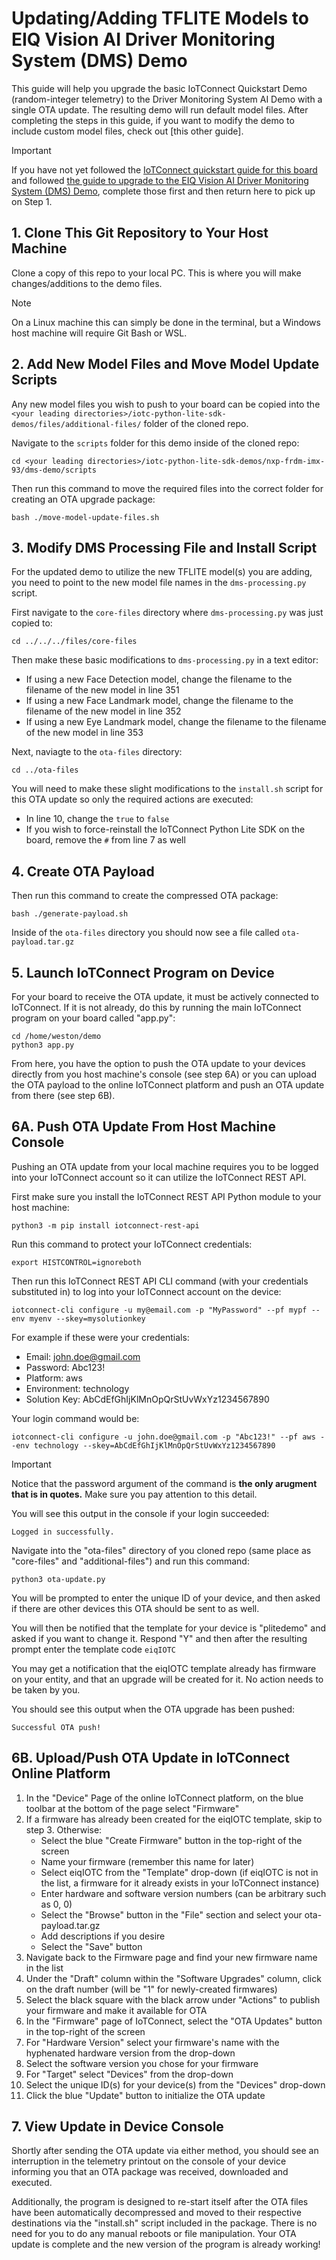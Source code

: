 # Updating/Adding TFLITE Models to EIQ Vision AI Driver Monitoring System (DMS) Demo
This guide will help you upgrade the basic IoTConnect Quickstart Demo (random-integer telemetry) to the Driver Monitoring System AI Demo with a single OTA update. The resulting demo will run default model files. After completing the steps in this guide, if you want to modify the demo to include custom model files, check out [this other guide].

>[!IMPORTANT]
> If you have not yet followed the [IoTConnect quickstart guide for this board](https://github.com/avnet-iotconnect/iotc-python-lite-sdk-demos/blob/main/nxp-frdm-imx-93/README.md) and followed [the guide to upgrade to the EIQ Vision AI Driver Monitoring System (DMS) Demo](./README.md), complete those first and then return here to pick up on Step 1.

## 1. Clone This Git Repository to Your Host Machine
Clone a copy of this repo to your local PC. This is where you will make changes/additions to the demo files.
>[!NOTE]
>On a Linux machine this can simply be done in the terminal, but a Windows host machine will require Git Bash or WSL.

## 2. Add New Model Files and Move Model Update Scripts
Any new model files you wish to push to your board can be copied into the ```<your leading directories>/iotc-python-lite-sdk-demos/files/additional-files/``` folder of the cloned repo.

Navigate to the ```scripts``` folder for this demo inside of the cloned repo:
```
cd <your leading directories>/iotc-python-lite-sdk-demos/nxp-frdm-imx-93/dms-demo/scripts
```
Then run this command to move the required files into the correct folder for creating an OTA upgrade package:
```
bash ./move-model-update-files.sh
```
## 3. Modify DMS Processing File and Install Script
For the updated demo to utilize the new TFLITE model(s) you are adding, you need to point to the new model file names in the ```dms-processing.py``` script.

First navigate to the ```core-files``` directory where ```dms-processing.py``` was just copied to:
```
cd ../../../files/core-files
```
Then make these basic modifications to ```dms-processing.py``` in a text editor:

* If using a new Face Detection model, change the filename to the filename of the new model in line 351
* If using a new Face Landmark model, change the filename to the filename of the new model in line 352
* If using a new Eye Landmark model, change the filename to the filename of the new model in line 353

Next, naviagte to the ```ota-files``` directory:
```
cd ../ota-files
```
You will need to make these slight modifications to the ```install.sh``` script for this OTA update so only the required actions are executed:

* In line 10, change the ```true``` to ```false```
* If you wish to force-reinstall the IoTConnect Python Lite SDK on the board, remove the ```#``` from line 7 as well

## 4. Create OTA Payload

Then run this command to create the compressed OTA package:
```
bash ./generate-payload.sh
```
Inside of the ```ota-files``` directory you should now see a file called ```ota-payload.tar.gz```

## 5. Launch IoTConnect Program on Device
For your board to receive the OTA update, it must be actively connected to IoTConnect. If it is not already, do this by running the main IoTConnect program on your board called "app.py":

```
cd /home/weston/demo
python3 app.py
```

From here, you have the option to push the OTA update to your devices directly from you host machine's console (see step 6A) or you can upload the OTA payload to the online IoTConnect platform and push an OTA update from there (see step 6B).

## 6A. Push OTA Update From Host Machine Console
Pushing an OTA update from your local machine requires you to be logged into your IoTConnect account so it can utilize the IoTConnect REST API.

First make sure you install the IoTConnect REST API Python module to your host machine:
```
python3 -m pip install iotconnect-rest-api
```

Run this command to protect your IoTConnect credentials:
```
export HISTCONTROL=ignoreboth
```
Then run this IoTConnect REST API CLI command (with your credentials substituted in) to log into your IoTConnect account on the device:
```
iotconnect-cli configure -u my@email.com -p "MyPassword" --pf mypf --env myenv --skey=mysolutionkey
```
For example if these were your credentials:
* Email: john.doe@gmail.com
* Password: Abc123!
* Platform: aws
* Environment: technology
* Solution Key: AbCdEfGhIjKlMnOpQrStUvWxYz1234567890
     
Your login command would be:
```
iotconnect-cli configure -u john.doe@gmail.com -p "Abc123!" --pf aws --env technology --skey=AbCdEfGhIjKlMnOpQrStUvWxYz1234567890
```
>[!IMPORTANT]
>Notice that the password argument of the command is **the only arugment that is in quotes.** Make sure you pay attention to this detail. 

You will see this output in the console if your login succeeded:
```
Logged in successfully.
```

Navigate into the "ota-files" directory of you cloned repo (same place as "core-files" and "additional-files") and run this command:
```
python3 ota-update.py
```
You will be prompted to enter the unique ID of your device, and then asked if there are other devices this OTA should be sent to as well. 

You will then be notified that the template for your device is "plitedemo" and asked if you want to change it. Respond "Y" and then after the resulting prompt enter the template code ```eiqIOTC```

You may get a notification that the eiqIOTC template already has firmware on your entity, and that an upgrade will be created for it. No action needs to be taken by you.

You should see this output when the OTA upgrade has been pushed:
```
Successful OTA push!
```

## 6B. Upload/Push OTA Update in IoTConnect Online Platform
1) In the "Device" Page of the online IoTConnect platform, on the blue toolbar at the bottom of the page select "Firmware"
2) If a firmware has already been created for the eiqIOTC template, skip to step 3. Otherwise:
   * Select the blue "Create Firmware" button in the top-right of the screen
   * Name your firmware (remember this name for later)
   * Select eiqIOTC from the "Template" drop-down (if eiqIOTC is not in the list, a firmware for it already exists in your IoTConnect instance)
   * Enter hardware and software version numbers (can be arbitrary such as 0, 0)
   * Select the "Browse" button in the "File" section and select your ota-payload.tar.gz
   * Add descriptions if you desire
   * Select the "Save" button
3) Navigate back to the Firmware page and find your new firmware name in the list
4) Under the "Draft" column within the "Software Upgrades" column, click on the draft number (will be "1" for newly-created firmwares)
5) Select the black square with the black arrow under "Actions" to publish your firmware and make it available for OTA
6) In the "Firmware" page of IoTConnect, select the "OTA Updates" button in the top-right of the screen
7) For "Hardware Version" select your firmware's name with the hyphenated hardware version from the drop-down
8) Select the software version you chose for your firmware
9) For "Target" select "Devices" from the drop-down
10) Select the unique ID(s) for your device(s) from the "Devices" drop-down
11) Click the blue "Update" button to initialize the OTA update

## 7. View Update in Device Console
Shortly after sending the OTA update via either method, you should see an interruption in the telemetry printout on the console of your device informing you that an OTA package was received, downloaded and executed. 

Additionally, the program is designed to re-start itself after the OTA files have been automatically decompressed and moved to their respective destinations via the "install.sh" script included in the package. There is no need for you to do any manual reboots or file manipulation. Your OTA update is complete and the new version of the program is already working!
